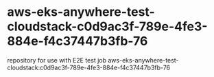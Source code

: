 # aws-eks-anywhere-test-cloudstack-c0d9ac3f-789e-4fe3-884e-f4c37447b3fb-76
repository for use with E2E test job aws-eks-anywhere-test-cloudstack:c0d9ac3f-789e-4fe3-884e-f4c37447b3fb-76
